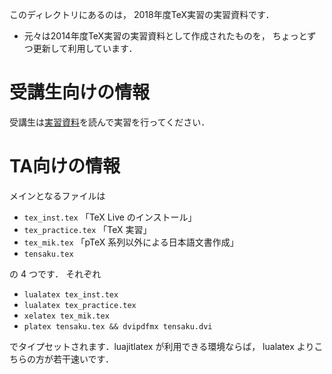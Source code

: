 このディレクトリにあるのは，
2018年度TeX実習の実習資料です．
* 元々は2014年度TeX実習の実習資料として作成されたものを，
  ちょっとずつ更新して利用しています．

# 受講生向けの情報
受講生は[実習資料](tex_practice.md)を読んで実習を行ってください．

# TA向けの情報
メインとなるファイルは

* `tex_inst.tex`     「TeX Live のインストール」
* `tex_practice.tex` 「TeX 実習」
* `tex_mik.tex`      「pTeX 系列以外による日本語文書作成」
* `tensaku.tex`

の 4 つです．
それぞれ

* `lualatex tex_inst.tex`
* `lualatex tex_practice.tex`
* `xelatex tex_mik.tex`
* `platex tensaku.tex && dvipdfmx tensaku.dvi`

でタイプセットされます．luajitlatex が利用できる環境ならば，
lualatex よりこちらの方が若干速いです．
